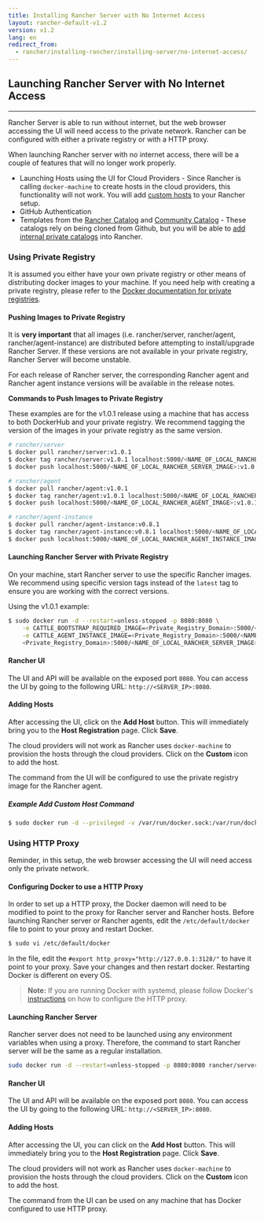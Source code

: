 ```yaml
---
title: Installing Rancher Server with No Internet Access
layout: rancher-default-v1.2
version: v1.2
lang: en
redirect_from:
  - rancher/installing-rancher/installing-server/no-internet-access/
---
```


## Launching Rancher Server with No Internet Access
---

Rancher Server is able to run without internet, but the web browser accessing the UI will need access to the private network. Rancher can be configured with either a private registry or with a HTTP proxy.

When launching Rancher server with no internet access, there will be a couple of features that will no longer work properly.

* Launching Hosts using the UI for Cloud Providers - Since Rancher is calling `docker-machine` to create hosts in the cloud providers, this functionality will not work. You will add [custom hosts]({{site.baseurl}}/rancher/{{page.version}}/{{page.lang}}/hosts/custom/) to your Rancher setup.
* GitHub Authentication
* Templates from the [Rancher Catalog](https://github.com/rancher/rancher-catalog) and [Community Catalog](https://github.com/rancher/community-catalog) - These catalogs rely on being cloned from Github, but you will be able to [add internal private catalogs]({{site.baseurl}}/rancher/{{page.version}}/{{page.lang}}/catalog/private-catalogs) into Rancher.

### Using Private Registry

It is assumed you either have your own private registry or other means of distributing docker images to your machine. If you need help with creating a private registry, please refer to the [Docker documentation for private registries](https://docs.docker.com/registry/).

#### Pushing Images to Private Registry

It is **very important** that all images (i.e. rancher/server, rancher/agent, rancher/agent-instance) are distributed before attempting to install/upgrade Rancher Server. If these versions are not available in your private registry, Rancher Server will become unstable.

For each release of Rancher server, the corresponding Rancher agent and Rancher agent instance versions will be available in the release notes.

**Commands to Push Images to Private Registry**

These examples are for the v1.0.1 release using a machine that has access to both DockerHub and your private registry. We recommend tagging the version of the images in your private registry as the same version.

```bash
# rancher/server
$ docker pull rancher/server:v1.0.1
$ docker tag rancher/server:v1.0.1 localhost:5000/<NAME_OF_LOCAL_RANCHER_SERVER_IMAGE>:v1.0.1
$ docker push localhost:5000/<NAME_OF_LOCAL_RANCHER_SERVER_IMAGE>:v1.0.1

# rancher/agent
$ docker pull rancher/agent:v1.0.1
$ docker tag rancher/agent:v1.0.1 localhost:5000/<NAME_OF_LOCAL_RANCHER_AGENT_IMAGE>:v1.0.1
$ docker push localhost:5000/<NAME_OF_LOCAL_RANCHER_AGENT_IMAGE>:v1.0.1

# rancher/agent-instance
$ docker pull rancher/agent-instance:v0.8.1
$ docker tag rancher/agent-instance:v0.8.1 localhost:5000/<NAME_OF_LOCAL_RANCHER_AGENT_INSTANCE_IMAGE>:v0.8.1
$ docker push localhost:5000/<NAME_OF_LOCAL_RANCHER_AGENT_INSTANCE_IMAGE>:v0.8.1
```

#### Launching Rancher Server with Private Registry

On your machine, start Rancher server to use the specific Rancher images. We recommend using specific version tags instead of the `latest` tag to ensure you are working with the correct versions.

Using the v1.0.1 example:

```bash
$ sudo docker run -d --restart=unless-stopped -p 8080:8080 \
    -e CATTLE_BOOTSTRAP_REQUIRED_IMAGE=<Private_Registry_Domain>:5000/<NAME_OF_LOCAL_RANCHER_AGENT_IMAGE>:v1.0.1 \
    -e CATTLE_AGENT_INSTANCE_IMAGE=<Private_Registry_Domain>:5000/<NAME_OF_LOCAL_RANCHER_AGENT_INSTANCE_IMAGE>:v0.8.1 \
    <Private_Registry_Domain>:5000/<NAME_OF_LOCAL_RANCHER_SERVER_IMAGE>:v1.0.1
```

#### Rancher UI

The UI and API will be available on the exposed port `8080`. You can access the UI by going to the following URL: `http://<SERVER_IP>:8080`.

#### Adding Hosts

After accessing the UI, click on the **Add Host** button. This will immediately bring you to the **Host Registration** page. Click **Save**.

The cloud providers will not work as Rancher uses `docker-machine` to provision the hosts through the cloud providers. Click on the **Custom** icon to add the host.

The command from the UI will be configured to use the private registry image for the Rancher agent.

##### Example Add Custom Host Command

```bash
$ sudo docker run -d --privileged -v /var/run/docker.sock:/var/run/docker.sock <Private_Registry_Domain>:5000/<NAME_OF_LOCAL_RANCHER_AGENT_IMAGE>:v1.0.1 http://<SERVER_IP>:8080/v1/scripts/<security_credentials>
```

### Using HTTP Proxy

Reminder, in this setup, the web browser accessing the UI will need access only the private network.

#### Configuring Docker to use a HTTP Proxy

In order to set up a HTTP proxy, the Docker daemon will need to be modified to point to the proxy for Rancher server and Rancher hosts. Before launching Rancher server or Rancher agents, edit the `/etc/default/docker` file to point to your proxy and restart Docker.

```bash
$ sudo vi /etc/default/docker
```

In the file, edit the `#export http_proxy="http://127.0.0.1:3128/"` to have it point to your proxy. Save your changes and then restart docker. Restarting Docker is different on every OS.

> **Note:** If you are running Docker with systemd, please follow Docker's [instructions](https://docs.docker.com/articles/systemd/#http-proxy) on how to configure the HTTP proxy.

#### Launching Rancher Server

Rancher server does not need to be launched using any environment variables when using a proxy. Therefore, the command to start Rancher server will be the same as a regular installation.

```bash
sudo docker run -d --restart=unless-stopped -p 8080:8080 rancher/server
```

#### Rancher UI

The UI and API will be available on the exposed port `8080`. You can access the UI by going to the following URL: `http://<SERVER_IP>:8080`.

#### Adding Hosts

After accessing the UI, you can click on the **Add Host** button. This will immediately bring you to the **Host Registration** page. Click **Save**.

The cloud providers will not work as Rancher uses `docker-machine` to provision the hosts through the cloud providers. Click on the **Custom** icon to add the host.

The command from the UI can be used on any machine that has Docker configured to use HTTP proxy.
